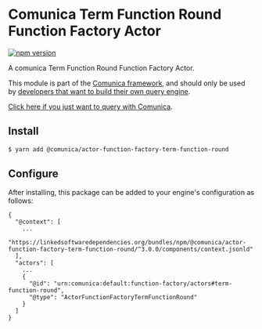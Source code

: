 # Comunica Term Function Round Function Factory Actor

[![npm version](https://badge.fury.io/js/%40comunica%2Factor-function-factory-term-function-round.svg)](https://www.npmjs.com/package/@comunica/actor-function-factory-term-function-round)

A comunica Term Function Round Function Factory Actor.

This module is part of the [Comunica framework](https://github.com/comunica/comunica),
and should only be used by [developers that want to build their own query engine](https://comunica.dev/docs/modify/).

[Click here if you just want to query with Comunica](https://comunica.dev/docs/query/).

## Install

```bash
$ yarn add @comunica/actor-function-factory-term-function-round
```

## Configure

After installing, this package can be added to your engine's configuration as follows:
```text
{
  "@context": [
    ...
    "https://linkedsoftwaredependencies.org/bundles/npm/@comunica/actor-function-factory-term-function-round/^3.0.0/components/context.jsonld"
  ],
  "actors": [
    ...
    {
      "@id": "urn:comunica:default:function-factory/actors#term-function-round",
      "@type": "ActorFunctionFactoryTermFunctionRound"
    }
  ]
}
```
